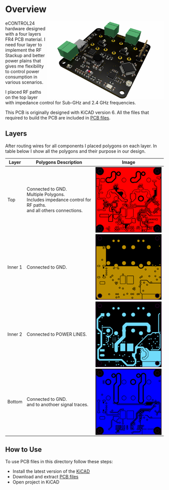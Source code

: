 # Overview
<img src="/Images/econtrol_3Da.PNG" alt="PCB 3D View" width="370" align="right"/>

eCONTROL24 hardware designed with a four layers FR4 PCB material. I need four layer to implement the RF Stackup and better power plains that gives me flexibility to control power consumption in various scenarios.

I placed RF paths on the top layer with impedance control for Sub-GHz and 2.4 GHz frequencies.

This PCB is originally designed with KiCAD version 6. All the files that required to build the PCB are included in [PCB files](/hardware/Receiver/PCB_Files).

## Layers
After routing wires for all components I placed polygons on each layer. In table below I show all the polygons and their purpose in our design.

| Layer       | Polygons Description |Image  |
| ----------- | ------------------- |-------|
| Top | Connected to GND.<br /> Multiple Polygons.<br /> Includes impedance control for RF paths.<br />and all others connections. | <img src="/Images/econtrol_top.PNG" alt="Top Layer Polygon" width="300" align="center"/>|
| Inner 1 | Connected to GND. | <img src="/Images/econtrol_mid1.PNG" alt="Inner Layer 1 Polygon" width="300" align="center"/>|
| Inner 2 | Connected to POWER LINES. | <img src="/Images/econtrol_mid2.PNG" alt="Inner Layer 2 Polygon" width="300" align="center"/>|
| Bottom | Connected to GND.<br />and to anothoer signal traces. | <img src="/Images/econtrol_bottom.PNG" alt="Bottom Layer Polygon" width="300" align="center"/>|

## How to Use
To use PCB files in this directory follow these steps:
- Install the latest version of the [KiCAD](https://www.kicad.org/download/)
- Download and extract [PCB files](/hardware/Receiver/PCB_Files)
- Open project in KiCAD
